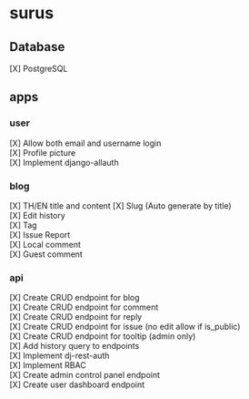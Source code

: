 # surus

## Database
[X] PostgreSQL
## apps
### user
[X] Allow both email and username login  
[X] Profile picture  
[X] Implement django-allauth  
### blog
[X] TH/EN title and content
[X] Slug (Auto generate by title)  
[X] Edit history  
[X] Tag  
[X] Issue Report  
[X] Local comment  
[X] Guest comment  
### api
[X] Create CRUD endpoint for blog  
[X] Create CRUD endpoint for comment  
[X] Create CRUD endpoint for reply  
[X] Create CRUD endpoint for issue (no edit allow if is_public)  
[X] Create CRUD endpoint for tooltip (admin only)  
[X] Add history query to endpoints  
[X] Implement dj-rest-auth  
[X] Implement RBAC  
[X] Create admin control panel endpoint  
[X] Create user dashboard endpoint